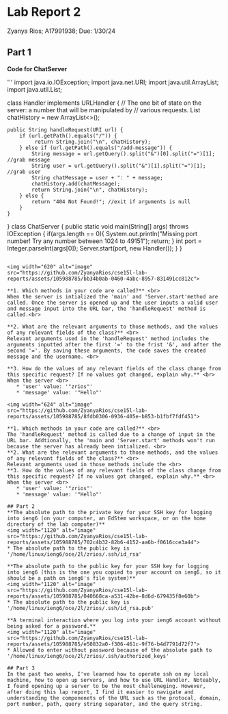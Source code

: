 
# Lab Report 2
Zyanya Rios; A17991938; Due: 1/30/24

## Part 1

**Code for ChatServer**

'''
import java.io.IOException;
import java.net.URI;
import java.util.ArrayList;
import java.util.List;

class Handler implements URLHandler {
    // The one bit of state on the server: a number that will be manipulated by
    // various requests.
    List<String> chatHistory = new ArrayList<>();

    public String handleRequest(URI url) {
        if (url.getPath().equals("/")) {
             return String.join("\n", chatHistory);
        } else if (url.getPath().equals("/add-message")) {
            String message = url.getQuery().split("&")[0].split("=")[1]; //grab message
            String user = url.getQuery().split("&")[1].split("=")[1]; //grab user
            String chatMessage = user + ": " + message;
            chatHistory.add(chatMessage);
            return String.join("\n", chatHistory);
        } else {
            return "404 Not Found!"; //exit if arguments is null 
        }
    }
}
class ChatServer {
    public static void main(String[] args) throws IOException {
        if(args.length == 0){
            System.out.println("Missing port number! Try any number between 1024 to 49151");
            return;
        }
        int port = Integer.parseInt(args[0]);
        Server.start(port, new Handler());
    }
}
```

<img width="620" alt="image" src="https://github.com/ZyanyaRios/cse15l-lab-reports/assets/105988785/bb34b0ab-0460-4abc-8957-831491cc812c">

**1. Which methods in your code are called?** <br>
When the server is intialized the 'main' and 'Server.start'method are called. Once the server is opened up and the user inputs a valid user and message input into the URL bar, the 'handleRequest' method is called.<br>

**2. What are the relevant arguments to those methods, and the values of any relevant fields of the class?** <br>
Relevant arguments used in the 'handleRequest' method includes the arguments inputted after the first '=' to the frist '&', and after the second '='. By saving these arguments, the code saves the created message and the username. <br>

**3. How do the values of any relevant fields of the class change from this specific request? If no values got changed, explain why.** <br> 
When the server <br>
   * 'user' value: '"zrios"'
   * 'message' value: '"Hello"'

<img width="624" alt="image" src="https://github.com/ZyanyaRios/cse15l-lab-reports/assets/105988785/8fdb0306-0936-405e-b853-b1fbf7fdf451">

**1. Which methods in your code are called?** <br>
The 'handleRequest' method is called due to a change of input in the URL bar. Addtionally, the 'main and 'Server.start' methods won't run because the server has already been intialized. <br>
**2. What are the relevant arguments to those methods, and the values of any relevant fields of the class?** <br>
Relevant arguments used in those methods include the <br>
**3. How do the values of any relevant fields of the class change from this specific request? If no values got changed, explain why.** <br> 
When the server <br>
   * 'user' value: '"zrios"'
   * 'message' value: '"Hello"'

## Part 2
**The absolute path to the private key for your SSH key for logging into ieng6 (on your computer, an EdStem workspace, or on the home directory of the lab computer)** 
<img width="1120" alt="image" src="https://github.com/ZyanyaRios/cse15l-lab-reports/assets/105988785/702c4b32-82b6-4152-aa6b-f0616cce3a44">
* The absolute path to the public key is '/home/linux/ieng6/oce/2l/zrios/.ssh/id_rsa'

**The absolute path to the public key for your SSH key for logging into ieng6 (this is the one you copied to your account on ieng6, so it should be a path on ieng6's file system)**
<img width="1120" alt="image" src="https://github.com/ZyanyaRios/cse15l-lab-reports/assets/105988785/040668ca-a531-42be-8d6d-679435f8e60b">
* The absolute path to the public key is '/home/linux/ieng6/oce/2l/zrios/.ssh/id_rsa.pub'

**A terminal interaction where you log into your ieng6 account without being asked for a password.** 
<img width="1120" alt="image" src="https://github.com/ZyanyaRios/cse15l-lab-reports/assets/105988785/e50832a0-f306-461c-9f76-b4d7791d72f7">
* Allowed to enter without password because of the absolute path to '/home/linux/ieng6/oce/2l/zrios/.ssh/authorized_keys'

## Part 3
In the past two weeks, I've learned how to operate ssh on my local machine, how to open up servers, and how to use URL Handler. Noteably, I found opening up a server to be the most challeneging. However, after doing this lap report, I find it easier to navigate and understanding the componenets of the URL such as the protocal, domain, port number, path, query string separator, and the query string.


